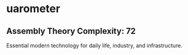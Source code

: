 # uarometer

## Assembly Theory Complexity: 72
Essential modern technology for daily life, industry, and infrastructure.
